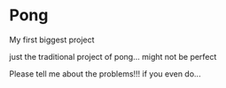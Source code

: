 # Pong

My first biggest project

just the traditional project of pong... might not be perfect 

Please tell me about the problems!!! if you even do...
